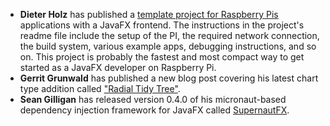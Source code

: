 - **Dieter Holz** has published a [template project for Raspberry Pis](https://github.com/Pi4J/pi4j-template-javafx) applications with a JavaFX frontend. The instructions in the project's readme file include the setup of the PI, the required network connection, the build system, various example apps, debugging instructions, and so on. This project is probably the fastest and most compact way to get started as a JavaFX developer on Raspberry Pi.
- **Gerrit Grunwald** has published a new blog post covering his latest chart type addition called ["Radial Tidy Tree"](https://harmoniccode.blogspot.com/2022/01/holiday-fun.html).
- **Sean Gilligan** has released version 0.4.0 of his micronaut-based dependency injection framework for JavaFX called [SupernautFX](https://github.com/SupernautApp/SupernautFX).